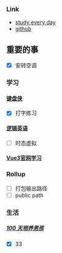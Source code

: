 ### Link
- [study every day](https://github.com/cuixiaorui/study-every-day/issues)
- [github](https://github.com/jtr354)

## 重要的事
- [x] 安转空调
### 学习
#### [键盘侠](https://appewiejl9g3764.h5.xiaoeknow.com/p/course/ecourse/course_28y3lTEa0pnA2HVLtZiz1vQ2kH4)
- [x] 打字练习

#### [逻辑英语](https://github.com/JTR354/learn-english)
- [ ] 时态虚拟

#### [Vue3官网学习](https://github.com/JTR354/learn-vue/tree/main/official-doc)


### Rollup
- [ ] 打包输出路径
- [ ] public path

### 生活
##### [100 天培养男孩](https://github.com/JTR354/raising-boys)
- [x] 33

